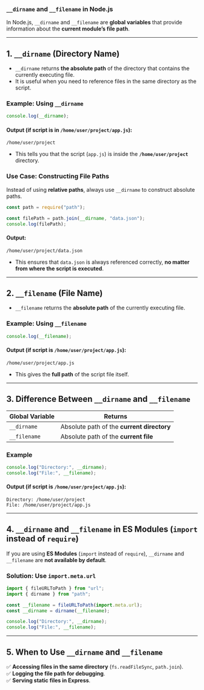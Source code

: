 ### **`__dirname` and `__filename` in Node.js**

In Node.js, `__dirname` and `__filename` are **global variables** that provide information about the **current module’s file path**.

---

## **1. `__dirname` (Directory Name)**

- `__dirname` returns **the absolute path** of the directory that contains the currently executing file.
- It is useful when you need to reference files in the same directory as the script.

### **Example: Using `__dirname`**

```js
console.log(__dirname);
```

#### **Output (if script is in `/home/user/project/app.js`):**

```
/home/user/project
```

- This tells you that the script (`app.js`) is inside the **`/home/user/project`** directory.

### **Use Case: Constructing File Paths**

Instead of using **relative paths**, always use `__dirname` to construct absolute paths.

```js
const path = require("path");

const filePath = path.join(__dirname, "data.json");
console.log(filePath);
```

#### **Output:**

```
/home/user/project/data.json
```

- This ensures that `data.json` is always referenced correctly, **no matter from where the script is executed**.

---

## **2. `__filename` (File Name)**

- `__filename` returns the **absolute path** of the currently executing file.

### **Example: Using `__filename`**

```js
console.log(__filename);
```

#### **Output (if script is `/home/user/project/app.js`):**

```
/home/user/project/app.js
```

- This gives the **full path** of the script file itself.

---

## **3. Difference Between `__dirname` and `__filename`**

| Global Variable | Returns                                    |
| --------------- | ------------------------------------------ |
| `__dirname`     | Absolute path of the **current directory** |
| `__filename`    | Absolute path of the **current file**      |

### **Example**

```js
console.log("Directory:", __dirname);
console.log("File:", __filename);
```

#### **Output (if script is `/home/user/project/app.js`):**

```
Directory: /home/user/project
File: /home/user/project/app.js
```

---

## **4. `__dirname` and `__filename` in ES Modules (`import` instead of `require`)**

If you are using **ES Modules** (`import` instead of `require`), `__dirname` and `__filename` are **not available by default**.

### **Solution: Use `import.meta.url`**

```js
import { fileURLToPath } from "url";
import { dirname } from "path";

const __filename = fileURLToPath(import.meta.url);
const __dirname = dirname(__filename);

console.log("Directory:", __dirname);
console.log("File:", __filename);
```

---

## **5. When to Use `__dirname` and `__filename`**

✅ **Accessing files in the same directory** (`fs.readFileSync`, `path.join`).  
✅ **Logging the file path for debugging**.  
✅ **Serving static files in Express**.
